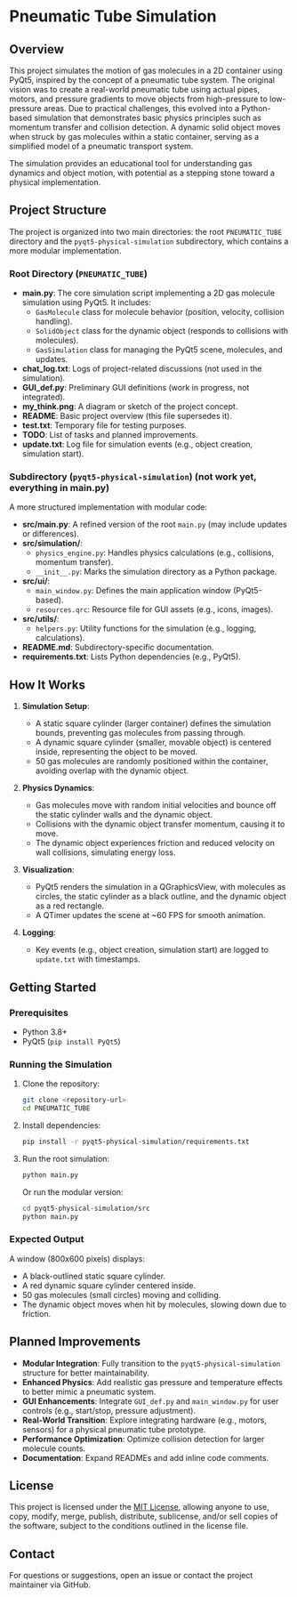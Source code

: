# Pneumatic Tube Simulation

## Overview
This project simulates the motion of gas molecules in a 2D container using PyQt5, inspired by the concept of a pneumatic tube system. The original vision was to create a real-world pneumatic tube using actual pipes, motors, and pressure gradients to move objects from high-pressure to low-pressure areas. Due to practical challenges, this evolved into a Python-based simulation that demonstrates basic physics principles such as momentum transfer and collision detection. A dynamic solid object moves when struck by gas molecules within a static container, serving as a simplified model of a pneumatic transport system.

The simulation provides an educational tool for understanding gas dynamics and object motion, with potential as a stepping stone toward a physical implementation.

## Project Structure
The project is organized into two main directories: the root `PNEUMATIC_TUBE` directory and the `pyqt5-physical-simulation` subdirectory, which contains a more modular implementation.

### Root Directory (`PNEUMATIC_TUBE`)
- **main.py**: The core simulation script implementing a 2D gas molecule simulation using PyQt5. It includes:
  - `GasMolecule` class for molecule behavior (position, velocity, collision handling).
  - `SolidObject` class for the dynamic object (responds to collisions with molecules).
  - `GasSimulation` class for managing the PyQt5 scene, molecules, and updates.
- **chat_log.txt**: Logs of project-related discussions (not used in the simulation).
- **GUI_def.py**: Preliminary GUI definitions (work in progress, not integrated).
- **my_think.png**: A diagram or sketch of the project concept.
- **README**: Basic project overview (this file supersedes it).
- **test.txt**: Temporary file for testing purposes.
- **TODO**: List of tasks and planned improvements.
- **update.txt**: Log file for simulation events (e.g., object creation, simulation start).

### Subdirectory (`pyqt5-physical-simulation`) (not work yet, everything in main.py)
A more structured implementation with modular code:
- **src/main.py**: A refined version of the root `main.py` (may include updates or differences).
- **src/simulation/**:
  - `physics_engine.py`: Handles physics calculations (e.g., collisions, momentum transfer).
  - `__init__.py`: Marks the simulation directory as a Python package.
- **src/ui/**:
  - `main_window.py`: Defines the main application window (PyQt5-based).
  - `resources.qrc`: Resource file for GUI assets (e.g., icons, images).
- **src/utils/**:
  - `helpers.py`: Utility functions for the simulation (e.g., logging, calculations).
- **README.md**: Subdirectory-specific documentation.
- **requirements.txt**: Lists Python dependencies (e.g., PyQt5).

## How It Works
1. **Simulation Setup**:
   - A static square cylinder (larger container) defines the simulation bounds, preventing gas molecules from passing through.
   - A dynamic square cylinder (smaller, movable object) is centered inside, representing the object to be moved.
   - 50 gas molecules are randomly positioned within the container, avoiding overlap with the dynamic object.

2. **Physics Dynamics**:
   - Gas molecules move with random initial velocities and bounce off the static cylinder walls and the dynamic object.
   - Collisions with the dynamic object transfer momentum, causing it to move.
   - The dynamic object experiences friction and reduced velocity on wall collisions, simulating energy loss.

3. **Visualization**:
   - PyQt5 renders the simulation in a QGraphicsView, with molecules as circles, the static cylinder as a black outline, and the dynamic object as a red rectangle.
   - A QTimer updates the scene at ~60 FPS for smooth animation.

4. **Logging**:
   - Key events (e.g., object creation, simulation start) are logged to `update.txt` with timestamps.

## Getting Started
### Prerequisites
- Python 3.8+
- PyQt5 (`pip install PyQt5`)

### Running the Simulation
1. Clone the repository:
   ```bash
   git clone <repository-url>
   cd PNEUMATIC_TUBE
   ```
2. Install dependencies:
   ```bash
   pip install -r pyqt5-physical-simulation/requirements.txt
   ```
3. Run the root simulation:
   ```bash
   python main.py
   ```
   Or run the modular version:
   ```bash
   cd pyqt5-physical-simulation/src
   python main.py
   ```

### Expected Output
A window (800x600 pixels) displays:
- A black-outlined static square cylinder.
- A red dynamic square cylinder centered inside.
- 50 gas molecules (small circles) moving and colliding.
- The dynamic object moves when hit by molecules, slowing down due to friction.

## Planned Improvements
- **Modular Integration**: Fully transition to the `pyqt5-physical-simulation` structure for better maintainability.
- **Enhanced Physics**: Add realistic gas pressure and temperature effects to better mimic a pneumatic system.
- **GUI Enhancements**: Integrate `GUI_def.py` and `main_window.py` for user controls (e.g., start/stop, pressure adjustment).
- **Real-World Transition**: Explore integrating hardware (e.g., motors, sensors) for a physical pneumatic tube prototype.
- **Performance Optimization**: Optimize collision detection for larger molecule counts.
- **Documentation**: Expand READMEs and add inline code comments.

## License
This project is licensed under the [MIT License](LICENSE), allowing anyone to use, copy, modify, merge, publish, distribute, sublicense, and/or sell copies of the software, subject to the conditions outlined in the license file.

## Contact
For questions or suggestions, open an issue or contact the project maintainer via GitHub.
